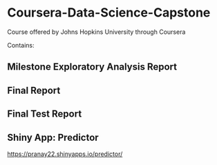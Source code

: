 # Coursera-Data-Science-Capstone
Course offered by Johns Hopkins University through Coursera

Contains: 

## Milestone Exploratory Analysis Report

## Final Report

## Final Test Report

## Shiny App: Predictor

 https://pranay22.shinyapps.io/predictor/

